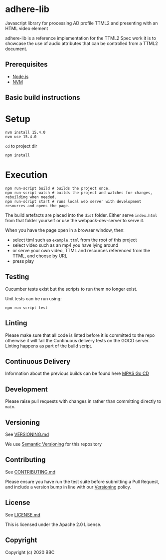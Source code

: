 # adhere-lib
Javascript library for processing AD profile TTML2 and presenting with an HTML video element

adhere-lib is a reference implementation for the TTML2 Spec work it is to showcase
the use of audio attributes that can be controlled from a TTML2 document.

## Prerequisites
- [Node.js](https://nodejs.org/en/)
- [NVM](https://github.com/creationix/nvm)

## Basic build instructions

# Setup

```Shell
nvm install 15.4.0
nvm use 15.4.0
```
`cd` to project dir

```Shell
npm install
```

# Execution

```
npm run-script build # builds the project once.
npm run-script watch # builds the project and watches for changes, rebuilding when needed.
npm run-script start # runs local web server with development resources and opens the page.
```

The build artefacts are placed into the `dist` folder. Either serve `index.html`
from that folder yourself or use the webpack-dev-server to serve it.

When you have the page open in a browser window, then:
* select ttml such as `example.ttml` from the root of this project
* select video such as an mp4 you have lying around
* or serve your own video, TTML and resources referenced from the TTML, and choose by URL
* press play

## Testing

Cucumber tests exist but the scripts to run them no longer exist.

Unit tests can be run using:
```
npm run-script test
```

## Linting

Please make sure that all code is linted before it is committed to the repo 
otherwise it will fail the Continuous delivery tests on the GOCD server. 
Linting happens as part of the build script.

## Continuous Delivery

Information about the previous builds can be found here 
[MPAS Go CD](https://gocd.pas.tools.bbc.co.uk/go/tab/pipeline/history/adhere-build)

## Development

Please raise pull requests with changes in rather than committing directly to `main`.

## Versioning

See [VERSIONING.md](VERSIONING.md)

We use [Semantic Versioning](https://semver.org/) for this repository

## Contributing

See [CONTRIBUTING.md](CONTRIBUTING.md)

Please ensure you have run the test suite before submitting a Pull Request, and include a version bump in line with our [Versioning](#versioning) policy.

## License

See [LICENSE.md](LICENSE.md)

This is licensed under the Apache 2.0 License.

## Copyright

Copyright (c) 2020 BBC
